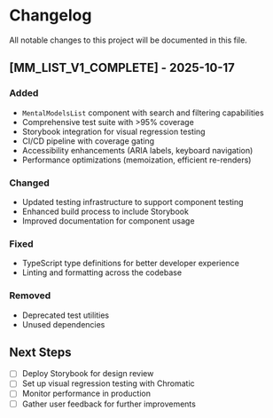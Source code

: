 # Changelog

All notable changes to this project will be documented in this file.

## [MM_LIST_V1_COMPLETE] - 2025-10-17

### Added
- `MentalModelsList` component with search and filtering capabilities
- Comprehensive test suite with >95% coverage
- Storybook integration for visual regression testing
- CI/CD pipeline with coverage gating
- Accessibility enhancements (ARIA labels, keyboard navigation)
- Performance optimizations (memoization, efficient re-renders)

### Changed
- Updated testing infrastructure to support component testing
- Enhanced build process to include Storybook
- Improved documentation for component usage

### Fixed
- TypeScript type definitions for better developer experience
- Linting and formatting across the codebase

### Removed
- Deprecated test utilities
- Unused dependencies

## Next Steps
- [ ] Deploy Storybook for design review
- [ ] Set up visual regression testing with Chromatic
- [ ] Monitor performance in production
- [ ] Gather user feedback for further improvements
